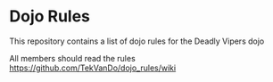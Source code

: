 Dojo Rules
==========

This repository contains a list of dojo rules for the Deadly Vipers dojo

All members should read the rules
https://github.com/TekVanDo/dojo_rules/wiki